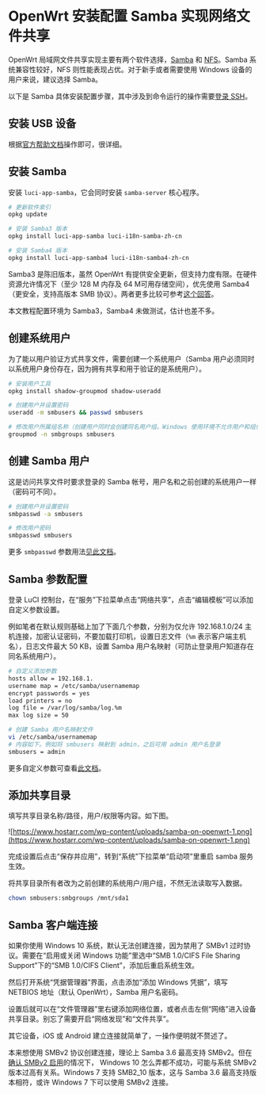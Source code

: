 # OpenWrt 安装配置 Samba 实现网络文件共享

OpenWrt 局域网文件共享实现主要有两个软件选择，[Samba](https://openwrt.org/docs/guide-user/services/nas/cifs.server) 和 [NFS](https://openwrt.org/docs/guide-user/services/nas/nfs.server)。Samba 系统兼容性较好，NFS 则性能表现占优。对于新手或者需要使用 Windows 设备的用户来说，建议选择 Samba。

以下是 Samba 具体安装配置步骤，其中涉及到命令运行的操作需要[登录 SSH](https://openwrt.org/docs/guide-quick-start/sshadministration)。

## **安装 USB 设备**

根据[官方帮助文档](https://openwrt.org/docs/guide-user/storage/usb-drives)操作即可，很详细。

## **安装 Samba**

安装 `luci-app-samba`，它会同时安装 `samba-server` 核心程序。

```bash
# 更新软件索引
opkg update

# 安装 Samba3 版本
opkg install luci-app-samba luci-i18n-samba-zh-cn

# 安装 Samba4 版本
opkg install luci-app-samba4 luci-i18n-samba4-zh-cn
```

Samba3 是陈旧版本，虽然 OpenWrt 有提供安全更新，但支持力度有限。在硬件资源允许情况下（至少 128 M 内存及 64 M可用存储空间），优先使用 Samba4（更安全，支持高版本 SMB 协议）。两者更多比较可参考[这个回答](https://forum.openwrt.org/t/53303/3)。

本文教程配置环境为 Samba3，Samba4 未做测试，估计也差不多。

## **创建系统用户**

为了能以用户验证方式共享文件，需要创建一个系统用户（Samba 用户必须同时以系统用户身份存在，因为拥有共享和用于验证的是系统用户）。

```bash
# 安装用户工具
opkg install shadow-groupmod shadow-useradd

# 创建用户并设置密码
useradd -m smbusers && passwd smbusers

# 修改用户所属组名称（创建用户同时会创建同名用户组。Windows 使用环境不允许用户和组使用相同名称）
groupmod -n smbgroups smbusers
```

## **创建 Samba 用户**

这是访问共享文件时要求登录的 Samba 帐号，用户名和之前创建的系统用户一样（密码可不同）。

```bash
# 创建用户并设置密码
smbpasswd -a smbusers

# 修改用户密码
smbpasswd smbusers
```

更多 `smbpasswd` 参数用法[见此文档](https://www.samba.org/samba/docs/current/man-html/smbpasswd.8.html)。

## **Samba 参数配置**

登录 LuCI 控制台，在“服务”下拉菜单点击“网络共享”，点击“编辑模板”可以添加自定义参数设置。

例如笔者在默认规则基础上加了下面几个参数，分别为仅允许 192.168.1.0/24 主机连接，加密认证密码，不要加载打印机，设置日志文件（`%m` 表示客户端主机名），日志文件最大 50 KB，设置 Samba 用户名映射（可防止登录用户知道存在同名系统用户）。

```bash
# 自定义添加参数
hosts allow = 192.168.1.
username map = /etc/samba/usernamemap
encrypt passwords = yes
load printers = no
log file = /var/log/samba/log.%m
max log size = 50

# 创建 Samba 用户名映射文件
vi /etc/samba/usernamemap
# 内容如下。例如将 smbusers 映射到 admin，之后可用 admin 用户名登录
smbusers = admin
```

更多自定义参数可查看[此文档](https://www.samba.org/samba/docs/current/man-html/smb.conf.5.html)。

## **添加共享目录**

填写共享目录名称/路径，用户/权限等内容。如下图。

![https://www.hostarr.com/wp-content/uploads/samba-on-openwrt-1.png](https://www.hostarr.com/wp-content/uploads/samba-on-openwrt-1.png)

完成设置后点击“保存并应用”，转到“系统”下拉菜单“启动项”里重启 samba 服务生效。

将共享目录所有者改为之前创建的系统用户/用户组，不然无法读取写入数据。

```bash
chown smbusers:smbgroups /mnt/sda1
```

## **Samba 客户端连接**

如果你使用 Windows 10 系统，默认无法创建连接，因为禁用了 SMBv1 过时协议。需要在“启用或关闭 Windows 功能”里选中“SMB 1.0/CIFS File Sharing Support”下的“SMB 1.0/CIFS Client”，添加后重启系统生效。

然后打开系统“凭据管理器”界面，点击添加“添加 Windows 凭据”，填写 NETBIOS 地址（默认 OpenWrt），Samba 用户名密码。

设置后就可以在“文件管理器”里右键添加网络位置，或者点击左侧“网络”进入设备共享目录。别忘了需要开启“网络发现”和“文件共享”。

其它设备，iOS 或 Android 建立连接就简单了，一操作便明就不赘述了。

本来想使用 SMBv2 协议创建连接，理论上 Samba 3.6 最高支持 SMBv2。但在[确认 SMBv2 启用](https://docs.microsoft.com/en-us/windows-server/storage/file-server/troubleshoot/detect-enable-and-disable-smbv1-v2-v3)的情况下， Windows 10 怎么弄都不成功，可能与系统 SMBv2 版本过高有关系。Windows 7 支持 SMB2_10 版本，这与 Samba 3.6 最高支持版本相符，或许 Windows 7 下可以使用 SMBv2 连接。
